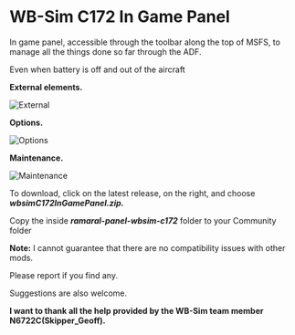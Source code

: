 # WB-Sim C172 In Game Panel
<p>In game panel, accessible through the toolbar along the top of MSFS, to manage all the things done so far through the ADF.</p>
<p>Even when battery is off and out of the aircraft</p>

<b>External elements.</b>

![External](https://github.com/rogamaral/wbsimC172InGamePanel/assets/5101967/e60080e2-5965-4e03-ba4f-cdf4db3de26a)

<b>Options.</b>

![Options](https://github.com/rogamaral/wbsimC172InGamePanel/assets/5101967/73bbef93-88de-4f44-80c1-ec175af9f9a6)

<b>Maintenance.</b>

![Maintenance](https://github.com/rogamaral/wbsimC172InGamePanel/assets/5101967/8dba5daa-31db-489e-9264-2ba384a0fbfa)

To download, click on the latest release, on the right, and choose <i><b>wbsimC172InGamePanel.zip.</b></i>

Copy the inside <i><b>ramaral-panel-wbsim-c172</b></i> folder to your Community folder

<b>Note:</b> I cannot guarantee that there are no compatibility issues with other mods.
<p>Please report if you find any.</p>
<p>Suggestions are also welcome.</p>
<p></p>
<p><b>I want to thank all the help provided by the WB-Sim team member N6722C(Skipper_Geoff).</b></p>
